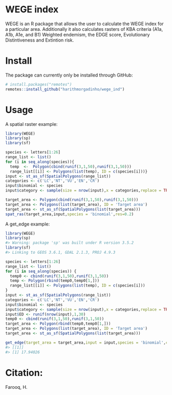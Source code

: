 
<!-- README.md is generated from README.Rmd. Please edit that file -->
<!-- devtools::rmarkdown::render("README.Rmd") -->
<!-- Rscript -e "library(knitr); knit('README.Rmd')" -->
WEGE index
==========

WEGE is an R package that allows the user to calculate the WEGE index for a particular area. Additionally it also calculates rasters of KBA criteria (A1a, A1b, A1e, and B1) Weighted endemism, the EDGE score, Evolutionary Distintiveness and Extintion risk.

Install
=======

The package can currently only be installed through GitHub:

``` r
# install.packages("remotes")
remotes::install_github("harithmorgadinho/wege_ind")
```

Usage
=====

A spatial raster example:

``` r
library(WEGE)
library(sp)
library(sf)

species <- letters[1:26]
range_list <- list()
for (i in seq_along(species)){
  temp  <-  Polygon(cbind(runif(3,1,50),runif(3,1,50)))
  range_list[[i]] <- Polygons(list(temp), ID = c(species[i]))}
input <- st_as_sf(SpatialPolygons(range_list))
categories <- c('LC','NT','VU','EN','CR')
input$binomial <- species
input$category <- sample(size = nrow(input),x = categories,replace = TRUE)

target_area <- Polygon(cbind(runif(3,1,50),runif(3,1,50)))
target_area <- Polygons(list(target_area), ID = 'Target area')
target_area <- st_as_sf(SpatialPolygons(list(target_area)))
spat_ras(target_area,input,species = 'binomial',res=0.2)
```

A get\_edge example:

``` r
library(WEGE) 
library(sp)
#> Warning: package 'sp' was built under R version 3.5.2
library(sf)
#> Linking to GEOS 3.6.1, GDAL 2.1.3, PROJ 4.9.3

species <- letters[1:26]
range_list <- list()
for (i in seq_along(species)) {
  temp0 <- cbind(runif(3,1,50),runif(3,1,50))
  temp <- Polygon(rbind(temp0,temp0[1,]))
  range_list[[i]] <- Polygons(list(temp), ID = c(species[i]))
}
input <- st_as_sf(SpatialPolygons(range_list))
categories <- c('LC','NT','VU','EN','CR')
input$binomial <- species
input$category <- sample(size = nrow(input),x = categories,replace = TRUE)
input$ED <- runif(nrow(input),1,30)
temp0 <- cbind(runif(3,1,50),runif(3,1,50))
target_area <- Polygon(rbind(temp0,temp0[1,]))
target_area <- Polygons(list(target_area), ID = 'Target area')
target_area <- st_as_sf(SpatialPolygons(list(target_area)))

get_edge(target_area = target_area,input = input,species = 'binomial',category = 'category')
#> [[1]]
#> [1] 17.94026
```

Citation:
=========

Farooq, H.
